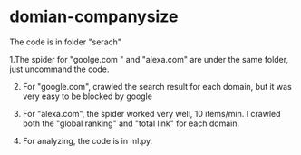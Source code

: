 # domian-companysize

The code is in folder "serach"

1.The spider for "goolge.com " and "alexa.com" are under the same folder, just uncommand the code.

2. For "google.com", crawled the search result for each domain, but it was very easy to be blocked by google

3. For "alexa.com", the spider worked very well, 10 items/min. I crawled both the "global ranking" and "total link" for each domain.

4. For analyzing, the code is in ml.py.
